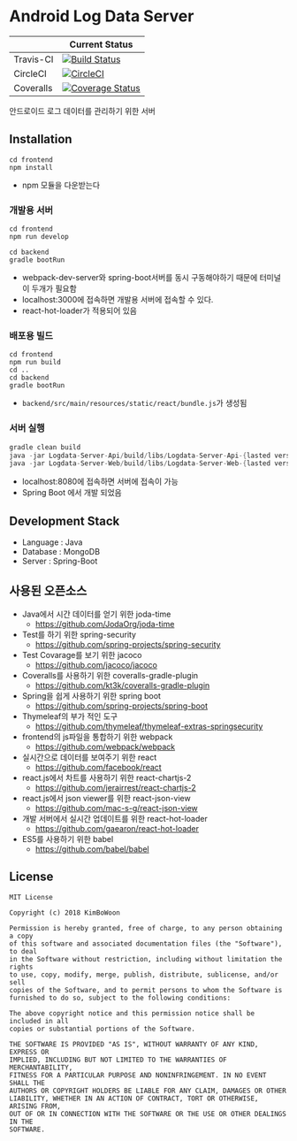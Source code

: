 # Android Log Data Server

|  | Current Status |
|--------|--------|
| Travis-CI | [![Build Status](https://travis-ci.org/AndroidLogData/Logdata-Server-Spring.svg?branch=develop)](https://travis-ci.org/AndroidLogData/Logdata-Server-Spring) |
| CircleCI | [![CircleCI](https://circleci.com/gh/AndroidLogData/Logdata-Server-Spring/tree/develop.svg?style=svg)](https://circleci.com/gh/AndroidLogData/Logdata-Server-Spring/tree/develop) |
| Coveralls | [![Coverage Status](https://coveralls.io/repos/github/AndroidLogData/Logdata-Server-Spring/badge.svg?branch=develop)](https://coveralls.io/github/AndroidLogData/Logdata-Server-Spring?branch=develop) |

안드로이드 로그 데이터를 관리하기 위한 서버

## Installation
```text
cd frontend
npm install
```
* npm 모듈을 다운받는다

### 개발용 서버
```text
cd frontend
npm run develop
```
```text
cd backend
gradle bootRun
```

* webpack-dev-server와 spring-boot서버를 동시 구동해야하기 때문에 터미널이 두개가 필요함
* localhost:3000에 접속하면 개발용 서버에 접속할 수 있다.
* react-hot-loader가 적용되어 있음

### 배포용 빌드
```text
cd frontend
npm run build
cd ..
cd backend
gradle bootRun
```

* ```backend/src/main/resources/static/react/bundle.js```가 생성됨

### 서버 실행
```gradle
gradle clean build
java -jar Logdata-Server-Api/build/libs/Logdata-Server-Api-{lasted version}-SNAPSHOT.jar
java -jar Logdata-Server-Web/build/libs/Logdata-Server-Web-{lasted version}-SNAPSHOT.jar
```

* localhost:8080에 접속하면 서버에 접속이 가능
* Spring Boot 에서 개발 되었음

## Development Stack
* Language : Java
* Database : MongoDB
* Server : Spring-Boot

## 사용된 오픈소스
* Java에서 시간 데이터를 얻기 위한 joda-time
	* https://github.com/JodaOrg/joda-time
* Test를 하기 위한 spring-security
	* https://github.com/spring-projects/spring-security
* Test Covarage를 보기 위한 jacoco
	* https://github.com/jacoco/jacoco
* Coveralls를 사용하기 위한 coveralls-gradle-plugin
	* https://github.com/kt3k/coveralls-gradle-plugin
* Spring을 쉽게 사용하기 위한 spring boot
	* https://github.com/spring-projects/spring-boot
* Thymeleaf의 부가 적인 도구
	* https://github.com/thymeleaf/thymeleaf-extras-springsecurity
* frontend의 js파일을 통합하기 위한 webpack
	* https://github.com/webpack/webpack
* 실시간으로 데이터를 보여주기 위한 react
	* https://github.com/facebook/react
* react.js에서 차트를 사용하기 위한 react-chartjs-2
	* https://github.com/jerairrest/react-chartjs-2
* react.js에서 json viewer를 위한 react-json-view
	* https://github.com/mac-s-g/react-json-view
* 개발 서버에서 실시간 업데이트를 위한 react-hot-loader
	* https://github.com/gaearon/react-hot-loader
* ES5를 사용하기 위한 babel
	* https://github.com/babel/babel

## License
```
MIT License

Copyright (c) 2018 KimBoWoon

Permission is hereby granted, free of charge, to any person obtaining a copy
of this software and associated documentation files (the "Software"), to deal
in the Software without restriction, including without limitation the rights
to use, copy, modify, merge, publish, distribute, sublicense, and/or sell
copies of the Software, and to permit persons to whom the Software is
furnished to do so, subject to the following conditions:

The above copyright notice and this permission notice shall be included in all
copies or substantial portions of the Software.

THE SOFTWARE IS PROVIDED "AS IS", WITHOUT WARRANTY OF ANY KIND, EXPRESS OR
IMPLIED, INCLUDING BUT NOT LIMITED TO THE WARRANTIES OF MERCHANTABILITY,
FITNESS FOR A PARTICULAR PURPOSE AND NONINFRINGEMENT. IN NO EVENT SHALL THE
AUTHORS OR COPYRIGHT HOLDERS BE LIABLE FOR ANY CLAIM, DAMAGES OR OTHER
LIABILITY, WHETHER IN AN ACTION OF CONTRACT, TORT OR OTHERWISE, ARISING FROM,
OUT OF OR IN CONNECTION WITH THE SOFTWARE OR THE USE OR OTHER DEALINGS IN THE
SOFTWARE.
```
